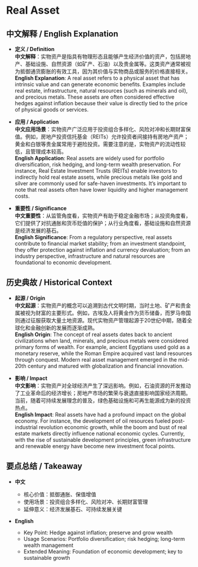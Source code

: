 # Real Asset

## 中文解释 / English Explanation

* **定义 / Definition**  
  **中文解释**：实物资产是指具有物理形态且能够产生经济价值的资产，包括房地产、基础设施、自然资源（如矿产、石油）以及贵金属等。这类资产通常被视为抵御通货膨胀的有效工具，因为其价值与实物商品或服务的价格直接相关。  
  **English Explanation**: A real asset refers to a physical asset that has intrinsic value and can generate economic benefits. Examples include real estate, infrastructure, natural resources (such as minerals and oil), and precious metals. These assets are often considered effective hedges against inflation because their value is directly tied to the price of physical goods or services.

* **应用 / Application**  
  **中文应用场景**：实物资产广泛应用于投资组合多样化、风险对冲和长期财富保值。例如，房地产投资信托基金（REITs）允许投资者间接持有房地产资产；黄金和白银等贵金属常用于避险投资。需要注意的是，实物资产的流动性较低，且管理成本较高。  
  **English Application**: Real assets are widely used for portfolio diversification, risk hedging, and long-term wealth preservation. For instance, Real Estate Investment Trusts (REITs) enable investors to indirectly hold real estate assets, while precious metals like gold and silver are commonly used for safe-haven investments. It’s important to note that real assets often have lower liquidity and higher management costs.

* **重要性 / Significance**  
  **中文重要性**：从监管角度看，实物资产有助于稳定金融市场；从投资角度看，它们提供了对抗通胀和货币贬值的保护；从行业角度看，基础设施和自然资源是经济发展的基石。  
  **English Significance**: From a regulatory perspective, real assets contribute to financial market stability; from an investment standpoint, they offer protection against inflation and currency devaluation; from an industry perspective, infrastructure and natural resources are foundational to economic development.

## 历史典故 / Historical Context

* **起源 / Origin**  
  **中文起源**：实物资产的概念可以追溯到古代文明时期，当时土地、矿产和贵金属被视为财富的主要形式。例如，古埃及人将黄金作为货币储备，而罗马帝国则通过征服获取大量土地资源。现代实物资产管理起源于20世纪中期，随着全球化和金融创新的发展而逐渐成熟。  
  **English Origin**: The concept of real assets dates back to ancient civilizations when land, minerals, and precious metals were considered primary forms of wealth. For example, ancient Egyptians used gold as a monetary reserve, while the Roman Empire acquired vast land resources through conquest. Modern real asset management emerged in the mid-20th century and matured with globalization and financial innovation.

* **影响 / Impact**  
  **中文影响**：实物资产对全球经济产生了深远影响。例如，石油资源的开发推动了工业革命后的经济增长；房地产市场的繁荣与衰退直接影响国家经济周期。当前，随着可持续发展理念的普及，绿色基础设施和可再生能源成为新的投资热点。  
  **English Impact**: Real assets have had a profound impact on the global economy. For instance, the development of oil resources fueled post-industrial revolution economic growth, while the boom and bust of real estate markets directly influence national economic cycles. Currently, with the rise of sustainable development principles, green infrastructure and renewable energy have become new investment focal points.

## 要点总结 / Takeaway

* **中文**  
  - 核心价值：抵御通胀、保值增值  
  - 使用场景：投资组合多样化、风险对冲、长期财富管理  
  - 延伸意义：经济发展基石、可持续发展关键  

* **English**  
  - Key Point: Hedge against inflation; preserve and grow wealth  
  - Usage Scenarios: Portfolio diversification; risk hedging; long-term wealth management  
  - Extended Meaning: Foundation of economic development; key to sustainable growth